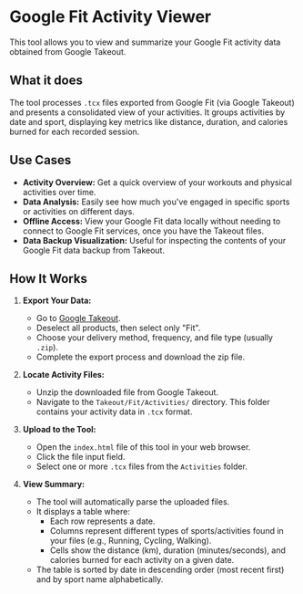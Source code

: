 # Google Fit Activity Viewer

This tool allows you to view and summarize your Google Fit activity data obtained from Google Takeout.

## What it does

The tool processes `.tcx` files exported from Google Fit (via Google Takeout) and presents a consolidated view of your activities. It groups activities by date and sport, displaying key metrics like distance, duration, and calories burned for each recorded session.

## Use Cases

- **Activity Overview:** Get a quick overview of your workouts and physical activities over time.
- **Data Analysis:** Easily see how much you've engaged in specific sports or activities on different days.
- **Offline Access:** View your Google Fit data locally without needing to connect to Google Fit services, once you have the Takeout files.
- **Data Backup Visualization:** Useful for inspecting the contents of your Google Fit data backup from Takeout.

## How It Works

1.  **Export Your Data:**
    *   Go to [Google Takeout](https://takeout.google.com/).
    *   Deselect all products, then select only "Fit".
    *   Choose your delivery method, frequency, and file type (usually `.zip`).
    *   Complete the export process and download the zip file.

2.  **Locate Activity Files:**
    *   Unzip the downloaded file from Google Takeout.
    *   Navigate to the `Takeout/Fit/Activities/` directory. This folder contains your activity data in `.tcx` format.

3.  **Upload to the Tool:**
    *   Open the `index.html` file of this tool in your web browser.
    *   Click the file input field.
    *   Select one or more `.tcx` files from the `Activities` folder.

4.  **View Summary:**
    *   The tool will automatically parse the uploaded files.
    *   It displays a table where:
        *   Each row represents a date.
        *   Columns represent different types of sports/activities found in your files (e.g., Running, Cycling, Walking).
        *   Cells show the distance (km), duration (minutes/seconds), and calories burned for each activity on a given date.
    *   The table is sorted by date in descending order (most recent first) and by sport name alphabetically.
